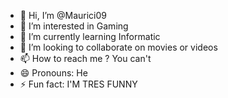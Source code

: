 - 👋 Hi, I’m @Maurici09
- 👀 I’m interested in Gaming
- 🌱 I’m currently learning Informatic
- 💞️ I’m looking to collaborate on movies or videos
- 📫 How to reach me ? You can't
- 😄 Pronouns: He
- ⚡ Fun fact: I'M TRES FUNNY

<!---
Maurici09/Maurici09 is a ✨ special ✨ repository because its `README.md` (this file) appears on your GitHub profile.
You can click the Preview link to take a look at your changes.
--->
